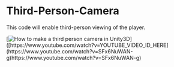 # Third-Person-Camera

This code will enable third-person viewing of the player.

[![How to make a third person camera in Unity3D]([https://img.youtube.com/vi/YOUTUBE_VIDEO_ID_HERE/0.jpg](https://i.ytimg.com/vi/SFx6NuWAN-g/maxresdefault.jpg?sqp=-oaymwEmCIAKENAF8quKqQMa8AEB-AH-CYAC0AWKAgwIABABGCMgSSh_MA8=&rs=AOn4CLCrjeoOO16yS0Jr_wtEVfDzXNZ-GQ&quot)https://i.ytimg.com/vi/SFx6NuWAN-g/maxresdefault.jpg?sqp=-oaymwEmCIAKENAF8quKqQMa8AEB-AH-CYAC0AWKAgwIABABGCMgSSh_MA8=&rs=AOn4CLCrjeoOO16yS0Jr_wtEVfDzXNZ-GQ&quot)]([https://www.youtube.com/watch?v=YOUTUBE_VIDEO_ID_HERE](https://www.youtube.com/watch?v=SFx6NuWAN-g)https://www.youtube.com/watch?v=SFx6NuWAN-g)

